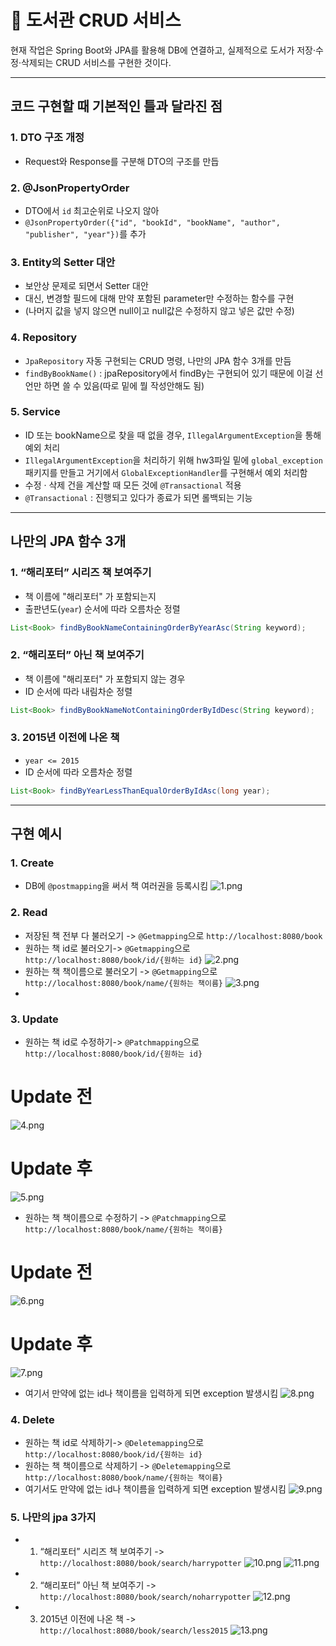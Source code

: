 # 🏦 도서관 CRUD 서비스

현재 작업은 Spring Boot와 JPA를 활용해 DB에 연결하고, 실제적으로 도서가 저장·수정·삭제되는 CRUD 서비스를 구현한 것이다.

---

## 코드 구현할 때 기본적인 틀과 달라진 점 

### 1. DTO 구조 개정

- Request와 Response를 구분해 DTO의 구조를 만듭

### 2. @JsonPropertyOrder

- DTO에서 `id` 최고순위로 나오지 않아 
- `@JsonPropertyOrder({"id", "bookId", "bookName", "author", "publisher", "year"})`를 추가

### 3. Entity의 Setter 대안

- 보안상 문제로 되면서 Setter 대안
- 대신, 변경할 필드에 대해 만약 포함된 parameter만 수정하는 함수를 구현
- (나머지 값을 넣지 않으면 null이고 null값은 수정하지 않고 넣은 값만 수정)

### 4. Repository

- `JpaRepository` 자동 구현되는 CRUD 명령, 나만의 JPA 함수 3개를 만듬
- `findByBookName()` : jpaRepository에서 findBy는 구현되어 있기 때문에 이걸 선언만 하면 쓸 수 있음(따로 밑에 뭘 작성안해도 됨)

### 5. Service

- ID 또는 bookName으로 찾을 때 없을 경우, `IllegalArgumentException`을 통해 예외 처리
- `IllegalArgumentException`을 처리하기 위해 hw3파일 밑에 `global_exception` 패키지를 만들고 거기에서 `GlobalExceptionHandler`를 구현해서 예외 처리함
- 수정 · 삭제 건을 계산할 때 모든 것에 `@Transactional` 적용
- `@Transactional` : 진행되고 있다가 종료가 되면 롤백되는 기능

---

## 나만의 JPA 함수 3개

### 1. “해리포터” 시리즈 책 보여주기

- 책 이름에 "해리포터" 가 포함되는지
- 출판년도(`year`) 순서에 따라 오름차순 정렬

```java
List<Book> findByBookNameContainingOrderByYearAsc(String keyword);
```

### 2. “해리포터” 아닌 책 보여주기

- 책 이름에 "해리포터" 가 포함되지 않는 경우
- ID 순서에 따라 내림차순 정렬

```java
List<Book> findByBookNameNotContainingOrderByIdDesc(String keyword);
```

### 3. 2015년 이전에 나온 책

- `year <= 2015`
- ID 순서에 따라 오름차순 정렬

```java
List<Book> findByYearLessThanEqualOrderByIdAsc(long year);
```

---
## 구현 예시
### 1. Create
- DB에 `@postmapping`을 써서 책 여러권을 등록시킴
![1.png](src/main/resources/static/1.png)
### 2. Read
- 저장된 책 전부 다 불러오기 -> `@Getmapping`으로 `http://localhost:8080/book`
- 원하는 책 id로 불러오기-> `@Getmapping`으로 `http://localhost:8080/book/id/{원하는 id}`
![2.png](src/main/resources/static/2.png)
- 원하는 책 책이름으로 불러오기 -> `@Getmapping`으로 `http://localhost:8080/book/name/{원하는 책이름}`
![3.png](src/main/resources/static/3.png)
- 
### 3. Update
- 원하는 책 id로 수정하기-> `@Patchmapping`으로 `http://localhost:8080/book/id/{원하는 id}`
# Update 전
![4.png](src/main/resources/static/4.png)
# Update 후
![5.png](src/main/resources/static/5.png)
- 원하는 책 책이름으로 수정하기 -> `@Patchmapping`으로 `http://localhost:8080/book/name/{원하는 책이름}`
# Update 전
![6.png](src/main/resources/static/6.png)
# Update 후
![7.png](src/main/resources/static/7.png)
- 여기서 만약에 없는 id나 책이름을 입력하게 되면 exception 발생시킴
![8.png](src/main/resources/static/8.png)
### 4. Delete
- 원하는 책 id로 삭제하기-> `@Deletemapping`으로 `http://localhost:8080/book/id/{원하는 id}`
- 원하는 책 책이름으로 삭제하기 -> `@Deletemapping`으로 `http://localhost:8080/book/name/{원하는 책이름}`
- 여기서도 만약에 없는 id나 책이름을 입력하게 되면 exception 발생시킴
![9.png](src/main/resources/static/9.png)
### 5. 나만의 jpa 3가지

- 1. “해리포터” 시리즈 책 보여주기 -> `http://localhost:8080/book/search/harrypotter`
![10.png](src/main/resources/static/10.png)
![11.png](src/main/resources/static/11.png)
- 2. “해리포터” 아닌 책 보여주기 -> `http://localhost:8080/book/search/noharrypotter`
![12.png](src/main/resources/static/12.png)
- 3. 2015년 이전에 나온 책 -> `http://localhost:8080/book/search/less2015`
![13.png](src/main/resources/static/13.png)